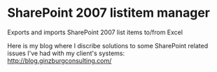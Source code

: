 SharePoint 2007 listitem manager
================================

Exports and imports SharePoint 2007 list items to/from Excel

Here is my blog where I discribe solutions to some SharePoint related issues I've had with my client's systems:
http://blog.ginzburgconsulting.com/
